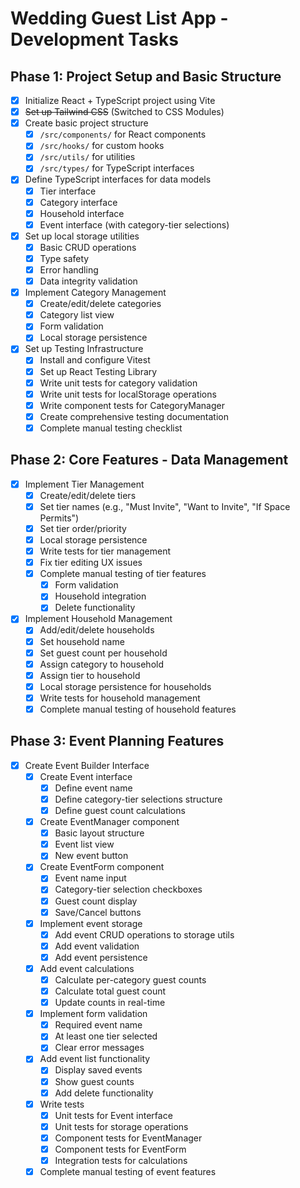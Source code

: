 # Wedding Guest List App - Development Tasks

## Phase 1: Project Setup and Basic Structure
- [x] Initialize React + TypeScript project using Vite
- [x] ~~Set up Tailwind CSS~~ (Switched to CSS Modules)
- [x] Create basic project structure
  - [x] `/src/components/` for React components
  - [x] `/src/hooks/` for custom hooks
  - [x] `/src/utils/` for utilities
  - [x] `/src/types/` for TypeScript interfaces
- [x] Define TypeScript interfaces for data models
  - [x] Tier interface
  - [x] Category interface
  - [x] Household interface
  - [x] Event interface (with category-tier selections)
- [x] Set up local storage utilities
  - [x] Basic CRUD operations
  - [x] Type safety
  - [x] Error handling
  - [x] Data integrity validation
- [x] Implement Category Management
  - [x] Create/edit/delete categories
  - [x] Category list view
  - [x] Form validation
  - [x] Local storage persistence
- [x] Set up Testing Infrastructure
  - [x] Install and configure Vitest
  - [x] Set up React Testing Library
  - [x] Write unit tests for category validation
  - [x] Write unit tests for localStorage operations
  - [x] Write component tests for CategoryManager
  - [x] Create comprehensive testing documentation
  - [x] Complete manual testing checklist

## Phase 2: Core Features - Data Management
- [x] Implement Tier Management
  - [x] Create/edit/delete tiers
  - [x] Set tier names (e.g., "Must Invite", "Want to Invite", "If Space Permits")
  - [x] Set tier order/priority
  - [x] Local storage persistence
  - [x] Write tests for tier management
  - [x] Fix tier editing UX issues
  - [x] Complete manual testing of tier features
    - [x] Form validation
    - [x] Household integration
    - [x] Delete functionality

- [x] Implement Household Management
  - [x] Add/edit/delete households
  - [x] Set household name
  - [x] Set guest count per household
  - [x] Assign category to household
  - [x] Assign tier to household
  - [x] Local storage persistence for households
  - [x] Write tests for household management
  - [x] Complete manual testing of household features

## Phase 3: Event Planning Features
- [x] Create Event Builder Interface
  - [x] Create Event interface
    - [x] Define event name
    - [x] Define category-tier selections structure
    - [x] Define guest count calculations
  - [x] Create EventManager component
    - [x] Basic layout structure
    - [x] Event list view
    - [x] New event button
  - [x] Create EventForm component
    - [x] Event name input
    - [x] Category-tier selection checkboxes
    - [x] Guest count display
    - [x] Save/Cancel buttons
  - [x] Implement event storage
    - [x] Add event CRUD operations to storage utils
    - [x] Add event validation
    - [x] Add event persistence
  - [x] Add event calculations
    - [x] Calculate per-category guest counts
    - [x] Calculate total guest count
    - [x] Update counts in real-time
  - [x] Implement form validation
    - [x] Required event name
    - [x] At least one tier selected
    - [x] Clear error messages
  - [x] Add event list functionality
    - [x] Display saved events
    - [x] Show guest counts
    - [x] Add delete functionality
  - [x] Write tests
    - [x] Unit tests for Event interface
    - [x] Unit tests for storage operations
    - [x] Component tests for EventManager
    - [x] Component tests for EventForm
    - [x] Integration tests for calculations
  - [x] Complete manual testing of event features